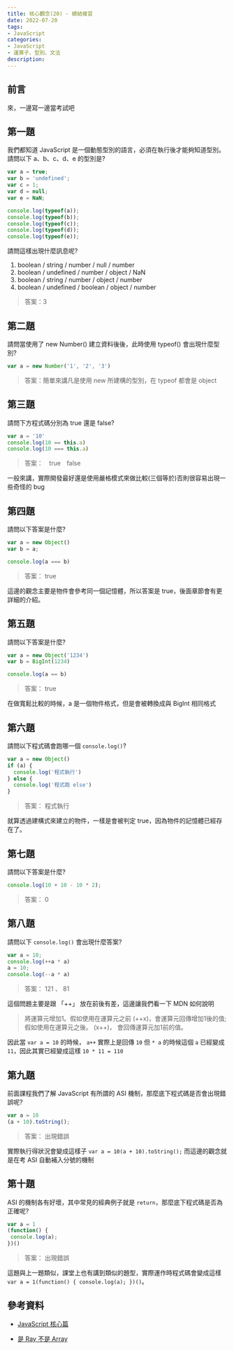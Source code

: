 ```yaml
---
title: 核心觀念(20) - 總結複習
date: 2022-07-20
tags:
- JavaScript
categories:
- JavaScript
- 運算子、型別、文法
description:
---
```


## 前言
來，一邊寫一邊當考試吧

## 第一題

我們都知道 JavaScript 是一個動態型別的語言，必須在執行後才能夠知道型別。
請問以下 a、b、c、d、e 的型別是?

```javascript
var a = true;
var b = 'undefined';
var c = 1;
var d = null;
var e = NaN;

console.log(typeof(a));
console.log(typeof(b));
console.log(typeof(c));
console.log(typeof(d));
console.log(typeof(e));
```

請問這樣出現什麼訊息呢?

1. boolean / string / number / null / number
2. boolean / undefined / number / object / NaN
3. boolean / string / number / object / number
4. boolean / undefined / boolean / object / number

> 答案：3

## 第二題
請問當使用了 new Number() 建立資料後後，此時使用 typeof() 會出現什麼型別?

```javascript
var a = new Number('1', '2', '3')
```

> 答案：簡單來講凡是使用 new 所建構的型別，在 typeof 都會是 object

## 第三題

請問下方程式碼分別為 true 還是 false?

```javascript
var a = '10'
console.log(10 == this.a)
console.log(10 === this.a)
```
> 答案：　true　false　

一般來講，實際開發最好還是使用嚴格模式來做比較(三個等於)否則很容易出現一些奇怪的 bug

## 第四題

請問以下答案是什麼?

```javascript
var a = new Object()
var b = a;

console.log(a === b)
```

> 答案： true

這邊的觀念主要是物件會參考同一個記憶體，所以答案是 true，後面章節會有更詳細的介紹。


## 第五題

請問以下答案是什麼?

```javascript
var a = new Object('1234')
var b = BigInt(1234)

console.log(a == b)
```

> 答案： true

在做寬鬆比較的時候，a 是一個物件格式，但是會被轉換成與 BigInt 相同格式


## 第六題

請問以下程式碼會跑哪一個 `console.log()`?

```javascript
var a = new Object()
if (a) {
  console.log('程式執行')
} else {
  console.log('程式跑 else')
}
```
> 答案： 程式執行

就算透過建構式來建立的物件，一樣是會被判定 true，因為物件的記憶體已經存在了。


## 第七題

請問以下答案是什麼?

```javascript
console.log(10 + 10 - 10 * 2);
```

> 答案： 0




## 第八題

請問以下 `console.log()` 會出現什麼答案?

```javascript
var a = 10;
console.log(++a * a)
a = 10;
console.log(--a * a)
```

> 答案： 121 、 81

這個問題主要是跟 「++」 放在前後有差，這邊讓我們看一下 MDN 如何說明
> 將運算元增加1。假如使用在運算元之前 (++x)，會運算元回傳增加1後的值;假如使用在運算元之後。 (x++)， 會回傳運算元加1前的值。

因此當 `var a = 10` 的時候， `a++` 實際上是回傳 `10` 但 `* a` 的時候這個 `a` 已經變成 `11`，因此其實已經變成這樣 `10 * 11 = 110`


## 第九題

前面課程我們了解 JavaScript 有所謂的 ASI 機制，那麼底下程式碼是否會出現錯誤呢?

```javascript
var a = 10
(a + 10).toString();
```
> 答案： 出現錯誤

實際執行得狀況會變成這樣子 `var a = 10(a + 10).toString();`
而這邊的觀念就是在考 ASI 自動補入分號的機制


## 第十題

ASI 的機制各有好壞，其中常見的經典例子就是 `return`，那麼底下程式碼是否為正確呢?

```javascript
var a = 1
(function() {
 console.log(a);
})()

```
> 答案： 出現錯誤

這題與上一題類似，課堂上也有講到類似的題型，實際運作時程式碼會變成這樣 `var a = 1(function() { console.log(a); })()`。

## 參考資料
- [JavaScript 核心篇](https://www.hexschool.com/courses/js-core.html)

- [是 Ray 不是 Array](https://israynotarray.com/javascript/20200705/1509329654/)